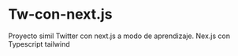 # Tw-con-next.js
Proyecto simil Twitter con next.js a modo de aprendizaje. Nex.js con Typescript tailwind 
